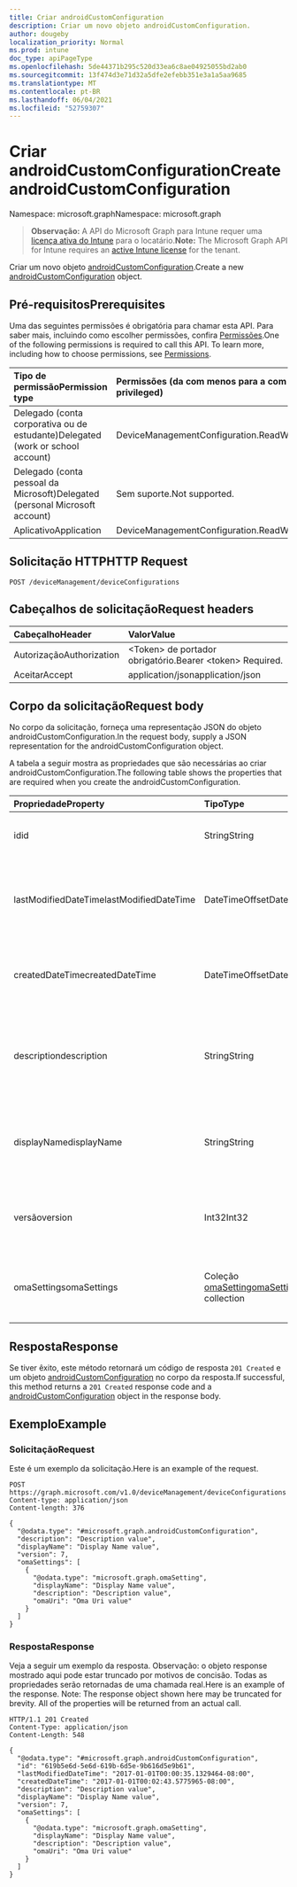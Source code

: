 ```yaml
---
title: Criar androidCustomConfiguration
description: Criar um novo objeto androidCustomConfiguration.
author: dougeby
localization_priority: Normal
ms.prod: intune
doc_type: apiPageType
ms.openlocfilehash: 5de44371b295c520d33ea6c8ae04925055bd2ab0
ms.sourcegitcommit: 13f474d3e71d32a5dfe2efebb351e3a1a5aa9685
ms.translationtype: MT
ms.contentlocale: pt-BR
ms.lasthandoff: 06/04/2021
ms.locfileid: "52759307"
---
```

# <a name="create-androidcustomconfiguration"></a><span data-ttu-id="219b1-103">Criar androidCustomConfiguration</span><span class="sxs-lookup"><span data-stu-id="219b1-103">Create androidCustomConfiguration</span></span>

<span data-ttu-id="219b1-104">Namespace: microsoft.graph</span><span class="sxs-lookup"><span data-stu-id="219b1-104">Namespace: microsoft.graph</span></span>

> <span data-ttu-id="219b1-105">**Observação:** A API do Microsoft Graph para Intune requer uma [licença ativa do Intune](https://go.microsoft.com/fwlink/?linkid=839381) para o locatário.</span><span class="sxs-lookup"><span data-stu-id="219b1-105">**Note:** The Microsoft Graph API for Intune requires an [active Intune license](https://go.microsoft.com/fwlink/?linkid=839381) for the tenant.</span></span>

<span data-ttu-id="219b1-106">Criar um novo objeto [androidCustomConfiguration](../resources/intune-deviceconfig-androidcustomconfiguration.md).</span><span class="sxs-lookup"><span data-stu-id="219b1-106">Create a new [androidCustomConfiguration](../resources/intune-deviceconfig-androidcustomconfiguration.md) object.</span></span>

## <a name="prerequisites"></a><span data-ttu-id="219b1-107">Pré-requisitos</span><span class="sxs-lookup"><span data-stu-id="219b1-107">Prerequisites</span></span>
<span data-ttu-id="219b1-p101">Uma das seguintes permissões é obrigatória para chamar esta API. Para saber mais, incluindo como escolher permissões, confira [Permissões](/graph/permissions-reference).</span><span class="sxs-lookup"><span data-stu-id="219b1-p101">One of the following permissions is required to call this API. To learn more, including how to choose permissions, see [Permissions](/graph/permissions-reference).</span></span>

|<span data-ttu-id="219b1-110">Tipo de permissão</span><span class="sxs-lookup"><span data-stu-id="219b1-110">Permission type</span></span>|<span data-ttu-id="219b1-111">Permissões (da com menos para a com mais privilégios)</span><span class="sxs-lookup"><span data-stu-id="219b1-111">Permissions (from least to most privileged)</span></span>|
|:---|:---|
|<span data-ttu-id="219b1-112">Delegado (conta corporativa ou de estudante)</span><span class="sxs-lookup"><span data-stu-id="219b1-112">Delegated (work or school account)</span></span>|<span data-ttu-id="219b1-113">DeviceManagementConfiguration.ReadWrite.All</span><span class="sxs-lookup"><span data-stu-id="219b1-113">DeviceManagementConfiguration.ReadWrite.All</span></span>|
|<span data-ttu-id="219b1-114">Delegado (conta pessoal da Microsoft)</span><span class="sxs-lookup"><span data-stu-id="219b1-114">Delegated (personal Microsoft account)</span></span>|<span data-ttu-id="219b1-115">Sem suporte.</span><span class="sxs-lookup"><span data-stu-id="219b1-115">Not supported.</span></span>|
|<span data-ttu-id="219b1-116">Aplicativo</span><span class="sxs-lookup"><span data-stu-id="219b1-116">Application</span></span>|<span data-ttu-id="219b1-117">DeviceManagementConfiguration.ReadWrite.All</span><span class="sxs-lookup"><span data-stu-id="219b1-117">DeviceManagementConfiguration.ReadWrite.All</span></span>|

## <a name="http-request"></a><span data-ttu-id="219b1-118">Solicitação HTTP</span><span class="sxs-lookup"><span data-stu-id="219b1-118">HTTP Request</span></span>
<!-- {
  "blockType": "ignored"
}
-->
``` http
POST /deviceManagement/deviceConfigurations
```

## <a name="request-headers"></a><span data-ttu-id="219b1-119">Cabeçalhos de solicitação</span><span class="sxs-lookup"><span data-stu-id="219b1-119">Request headers</span></span>
|<span data-ttu-id="219b1-120">Cabeçalho</span><span class="sxs-lookup"><span data-stu-id="219b1-120">Header</span></span>|<span data-ttu-id="219b1-121">Valor</span><span class="sxs-lookup"><span data-stu-id="219b1-121">Value</span></span>|
|:---|:---|
|<span data-ttu-id="219b1-122">Autorização</span><span class="sxs-lookup"><span data-stu-id="219b1-122">Authorization</span></span>|<span data-ttu-id="219b1-123">&lt;Token&gt; de portador obrigatório.</span><span class="sxs-lookup"><span data-stu-id="219b1-123">Bearer &lt;token&gt; Required.</span></span>|
|<span data-ttu-id="219b1-124">Aceitar</span><span class="sxs-lookup"><span data-stu-id="219b1-124">Accept</span></span>|<span data-ttu-id="219b1-125">application/json</span><span class="sxs-lookup"><span data-stu-id="219b1-125">application/json</span></span>|

## <a name="request-body"></a><span data-ttu-id="219b1-126">Corpo da solicitação</span><span class="sxs-lookup"><span data-stu-id="219b1-126">Request body</span></span>
<span data-ttu-id="219b1-127">No corpo da solicitação, forneça uma representação JSON do objeto androidCustomConfiguration.</span><span class="sxs-lookup"><span data-stu-id="219b1-127">In the request body, supply a JSON representation for the androidCustomConfiguration object.</span></span>

<span data-ttu-id="219b1-128">A tabela a seguir mostra as propriedades que são necessárias ao criar androidCustomConfiguration.</span><span class="sxs-lookup"><span data-stu-id="219b1-128">The following table shows the properties that are required when you create the androidCustomConfiguration.</span></span>

|<span data-ttu-id="219b1-129">Propriedade</span><span class="sxs-lookup"><span data-stu-id="219b1-129">Property</span></span>|<span data-ttu-id="219b1-130">Tipo</span><span class="sxs-lookup"><span data-stu-id="219b1-130">Type</span></span>|<span data-ttu-id="219b1-131">Descrição</span><span class="sxs-lookup"><span data-stu-id="219b1-131">Description</span></span>|
|:---|:---|:---|
|<span data-ttu-id="219b1-132">id</span><span class="sxs-lookup"><span data-stu-id="219b1-132">id</span></span>|<span data-ttu-id="219b1-133">String</span><span class="sxs-lookup"><span data-stu-id="219b1-133">String</span></span>|<span data-ttu-id="219b1-134">Chave da entidade.</span><span class="sxs-lookup"><span data-stu-id="219b1-134">Key of the entity.</span></span> <span data-ttu-id="219b1-135">Herdada de [deviceConfiguration](../resources/intune-deviceconfig-deviceconfiguration.md)</span><span class="sxs-lookup"><span data-stu-id="219b1-135">Inherited from [deviceConfiguration](../resources/intune-deviceconfig-deviceconfiguration.md)</span></span>|
|<span data-ttu-id="219b1-136">lastModifiedDateTime</span><span class="sxs-lookup"><span data-stu-id="219b1-136">lastModifiedDateTime</span></span>|<span data-ttu-id="219b1-137">DateTimeOffset</span><span class="sxs-lookup"><span data-stu-id="219b1-137">DateTimeOffset</span></span>|<span data-ttu-id="219b1-138">DateTime da última modificação do objeto.</span><span class="sxs-lookup"><span data-stu-id="219b1-138">DateTime the object was last modified.</span></span> <span data-ttu-id="219b1-139">Herdada de [deviceConfiguration](../resources/intune-deviceconfig-deviceconfiguration.md)</span><span class="sxs-lookup"><span data-stu-id="219b1-139">Inherited from [deviceConfiguration](../resources/intune-deviceconfig-deviceconfiguration.md)</span></span>|
|<span data-ttu-id="219b1-140">createdDateTime</span><span class="sxs-lookup"><span data-stu-id="219b1-140">createdDateTime</span></span>|<span data-ttu-id="219b1-141">DateTimeOffset</span><span class="sxs-lookup"><span data-stu-id="219b1-141">DateTimeOffset</span></span>|<span data-ttu-id="219b1-142">DateTime em que o objeto foi criado.</span><span class="sxs-lookup"><span data-stu-id="219b1-142">DateTime the object was created.</span></span> <span data-ttu-id="219b1-143">Herdada de [deviceConfiguration](../resources/intune-deviceconfig-deviceconfiguration.md)</span><span class="sxs-lookup"><span data-stu-id="219b1-143">Inherited from [deviceConfiguration](../resources/intune-deviceconfig-deviceconfiguration.md)</span></span>|
|<span data-ttu-id="219b1-144">description</span><span class="sxs-lookup"><span data-stu-id="219b1-144">description</span></span>|<span data-ttu-id="219b1-145">String</span><span class="sxs-lookup"><span data-stu-id="219b1-145">String</span></span>|<span data-ttu-id="219b1-146">O administrador forneceu a descrição da Configuração do dispositivo.</span><span class="sxs-lookup"><span data-stu-id="219b1-146">Admin provided description of the Device Configuration.</span></span> <span data-ttu-id="219b1-147">Herdada de [deviceConfiguration](../resources/intune-deviceconfig-deviceconfiguration.md)</span><span class="sxs-lookup"><span data-stu-id="219b1-147">Inherited from [deviceConfiguration](../resources/intune-deviceconfig-deviceconfiguration.md)</span></span>|
|<span data-ttu-id="219b1-148">displayName</span><span class="sxs-lookup"><span data-stu-id="219b1-148">displayName</span></span>|<span data-ttu-id="219b1-149">String</span><span class="sxs-lookup"><span data-stu-id="219b1-149">String</span></span>|<span data-ttu-id="219b1-150">O administrador forneceu o nome da Configuração do dispositivo.</span><span class="sxs-lookup"><span data-stu-id="219b1-150">Admin provided name of the device configuration.</span></span> <span data-ttu-id="219b1-151">Herdada de [deviceConfiguration](../resources/intune-deviceconfig-deviceconfiguration.md)</span><span class="sxs-lookup"><span data-stu-id="219b1-151">Inherited from [deviceConfiguration](../resources/intune-deviceconfig-deviceconfiguration.md)</span></span>|
|<span data-ttu-id="219b1-152">versão</span><span class="sxs-lookup"><span data-stu-id="219b1-152">version</span></span>|<span data-ttu-id="219b1-153">Int32</span><span class="sxs-lookup"><span data-stu-id="219b1-153">Int32</span></span>|<span data-ttu-id="219b1-154">Versão da configuração do dispositivo.</span><span class="sxs-lookup"><span data-stu-id="219b1-154">Version of the device configuration.</span></span> <span data-ttu-id="219b1-155">Herdada de [deviceConfiguration](../resources/intune-deviceconfig-deviceconfiguration.md)</span><span class="sxs-lookup"><span data-stu-id="219b1-155">Inherited from [deviceConfiguration](../resources/intune-deviceconfig-deviceconfiguration.md)</span></span>|
|<span data-ttu-id="219b1-156">omaSettings</span><span class="sxs-lookup"><span data-stu-id="219b1-156">omaSettings</span></span>|<span data-ttu-id="219b1-157">Coleção [omaSetting](../resources/intune-deviceconfig-omasetting.md)</span><span class="sxs-lookup"><span data-stu-id="219b1-157">[omaSetting](../resources/intune-deviceconfig-omasetting.md) collection</span></span>|<span data-ttu-id="219b1-158">Configurações OMA.</span><span class="sxs-lookup"><span data-stu-id="219b1-158">OMA settings.</span></span> <span data-ttu-id="219b1-159">Essa coleção pode conter um máximo de 1.000 elementos.</span><span class="sxs-lookup"><span data-stu-id="219b1-159">This collection can contain a maximum of 1000 elements.</span></span>|



## <a name="response"></a><span data-ttu-id="219b1-160">Resposta</span><span class="sxs-lookup"><span data-stu-id="219b1-160">Response</span></span>
<span data-ttu-id="219b1-161">Se tiver êxito, este método retornará um código de resposta `201 Created` e um objeto [androidCustomConfiguration](../resources/intune-deviceconfig-androidcustomconfiguration.md) no corpo da resposta.</span><span class="sxs-lookup"><span data-stu-id="219b1-161">If successful, this method returns a `201 Created` response code and a [androidCustomConfiguration](../resources/intune-deviceconfig-androidcustomconfiguration.md) object in the response body.</span></span>

## <a name="example"></a><span data-ttu-id="219b1-162">Exemplo</span><span class="sxs-lookup"><span data-stu-id="219b1-162">Example</span></span>

### <a name="request"></a><span data-ttu-id="219b1-163">Solicitação</span><span class="sxs-lookup"><span data-stu-id="219b1-163">Request</span></span>
<span data-ttu-id="219b1-164">Este é um exemplo da solicitação.</span><span class="sxs-lookup"><span data-stu-id="219b1-164">Here is an example of the request.</span></span>
``` http
POST https://graph.microsoft.com/v1.0/deviceManagement/deviceConfigurations
Content-type: application/json
Content-length: 376

{
  "@odata.type": "#microsoft.graph.androidCustomConfiguration",
  "description": "Description value",
  "displayName": "Display Name value",
  "version": 7,
  "omaSettings": [
    {
      "@odata.type": "microsoft.graph.omaSetting",
      "displayName": "Display Name value",
      "description": "Description value",
      "omaUri": "Oma Uri value"
    }
  ]
}
```

### <a name="response"></a><span data-ttu-id="219b1-165">Resposta</span><span class="sxs-lookup"><span data-stu-id="219b1-165">Response</span></span>
<span data-ttu-id="219b1-p109">Veja a seguir um exemplo da resposta. Observação: o objeto response mostrado aqui pode estar truncado por motivos de concisão. Todas as propriedades serão retornadas de uma chamada real.</span><span class="sxs-lookup"><span data-stu-id="219b1-p109">Here is an example of the response. Note: The response object shown here may be truncated for brevity. All of the properties will be returned from an actual call.</span></span>
``` http
HTTP/1.1 201 Created
Content-Type: application/json
Content-Length: 548

{
  "@odata.type": "#microsoft.graph.androidCustomConfiguration",
  "id": "619b5e6d-5e6d-619b-6d5e-9b616d5e9b61",
  "lastModifiedDateTime": "2017-01-01T00:00:35.1329464-08:00",
  "createdDateTime": "2017-01-01T00:02:43.5775965-08:00",
  "description": "Description value",
  "displayName": "Display Name value",
  "version": 7,
  "omaSettings": [
    {
      "@odata.type": "microsoft.graph.omaSetting",
      "displayName": "Display Name value",
      "description": "Description value",
      "omaUri": "Oma Uri value"
    }
  ]
}
```




